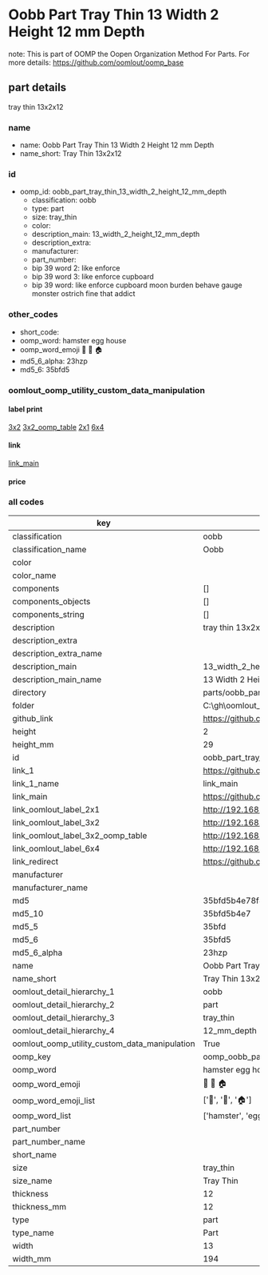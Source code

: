 # Oobb Part Tray Thin 13 Width 2 Height 12 mm Depth  

note: This is part of OOMP the Oopen Organization Method For Parts. For more details: https://github.com/oomlout/oomp_base

##  part details
  



tray thin 13x2x12



### name
* name: Oobb Part Tray Thin 13 Width 2 Height 12 mm Depth
* name_short: Tray Thin 13x2x12 
### id
* oomp_id: oobb_part_tray_thin_13_width_2_height_12_mm_depth
  * classification: oobb
  * type: part
  * size: tray_thin
  * color: 
  * description_main: 13_width_2_height_12_mm_depth
  * description_extra: 
  * manufacturer: 
  * part_number: 
  * bip 39 word 2: like enforce
  * bip 39 word 3: like enforce cupboard
  * bip 39 word: like enforce cupboard moon burden behave gauge monster ostrich fine that addict

### other_codes
* short_code: 
* oomp_word: hamster egg house
* oomp_word_emoji :hamster: :egg: :house:
* md5_6_alpha: 23hzp
* md5_6: 35bfd5






### oomlout_oomp_utility_custom_data_manipulation
#### label print
[3x2](http://192.168.1.245:1112/?label=oomp%2023hzp)
[3x2_oomp_table](http://192.168.1.108:1112/?label=oomp%2023hzp)
[2x1](http://192.168.1.242:1112/?label=oomp%2023hzp)
[6x4](http://192.168.1.55:1112/?label=oomp%2023hzp)    

#### link

[link_main](https://github.com/oomlout/oomlout_oobb_version_4_generated_parts/tree/main/navigation_oomp/oobb/part/tray_thin/13_width_2_height_12_mm_depth/part)                              

#### price







### all codes 
| key | value |  
| --- | --- |  
| classification | oobb |  
| classification_name | Oobb |  
| color |  |  
| color_name |  |  
| components | [] |  
| components_objects | [] |  
| components_string | [] |  
| description | tray thin 13x2x12 |  
| description_extra |  |  
| description_extra_name |  |  
| description_main | 13_width_2_height_12_mm_depth |  
| description_main_name | 13 Width 2 Height 12 mm Depth |  
| directory | parts/oobb_part_tray_thin_13_width_2_height_12_mm_depth |  
| folder | C:\gh\oomlout_oobb_version_4_generated_parts\parts\oobb_part_tray_thin_13_width_2_height_12_mm_depth |  
| github_link | https://github.com/oomlout/oomlout_oomp_part_src/tree/main/parts/oobb_part_tray_thin_13_width_2_height_12_mm_depth |  
| height | 2 |  
| height_mm | 29 |  
| id | oobb_part_tray_thin_13_width_2_height_12_mm_depth |  
| link_1 | https://github.com/oomlout/oomlout_oobb_version_4_generated_parts/tree/main/navigation_oomp/oobb/part/tray_thin/13_width_2_height_12_mm_depth/part |  
| link_1_name | link_main |  
| link_main | https://github.com/oomlout/oomlout_oobb_version_4_generated_parts/tree/main/navigation_oomp/oobb/part/tray_thin/13_width_2_height_12_mm_depth/part |  
| link_oomlout_label_2x1 | http://192.168.1.242:1112/?label=oomp%2023hzp |  
| link_oomlout_label_3x2 | http://192.168.1.245:1112/?label=oomp%2023hzp |  
| link_oomlout_label_3x2_oomp_table | http://192.168.1.108:1112/?label=oomp%2023hzp |  
| link_oomlout_label_6x4 | http://192.168.1.55:1112/?label=oomp%2023hzp |  
| link_redirect | https://github.com/oomlout/oomlout_oobb_version_4_generated_parts/tree/main/parts/oobb_tray_thin_13_02_12 |  
| manufacturer |  |  
| manufacturer_name |  |  
| md5 | 35bfd5b4e78f4c10518f48f86b928c0d |  
| md5_10 | 35bfd5b4e7 |  
| md5_5 | 35bfd |  
| md5_6 | 35bfd5 |  
| md5_6_alpha | 23hzp |  
| name | Oobb Part Tray Thin 13 Width 2 Height 12 mm Depth |  
| name_short | Tray Thin 13x2x12  |  
| oomlout_detail_hierarchy_1 | oobb |  
| oomlout_detail_hierarchy_2 | part |  
| oomlout_detail_hierarchy_3 | tray_thin |  
| oomlout_detail_hierarchy_4 | 12_mm_depth |  
| oomlout_oomp_utility_custom_data_manipulation | True |  
| oomp_key | oomp_oobb_part_tray_thin_13_width_2_height_12_mm_depth |  
| oomp_word | hamster egg house |  
| oomp_word_emoji | :hamster: :egg: :house: |  
| oomp_word_emoji_list | [':hamster:', ':egg:', ':house:'] |  
| oomp_word_list | ['hamster', 'egg', 'house'] |  
| part_number |  |  
| part_number_name |  |  
| short_name |  |  
| size | tray_thin |  
| size_name | Tray Thin |  
| thickness | 12 |  
| thickness_mm | 12 |  
| type | part |  
| type_name | Part |  
| width | 13 |  
| width_mm | 194 |  
